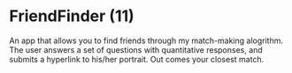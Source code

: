 # FriendFinder (11)
An app that allows you to find friends through my match-making alogrithm.
The user answers a set of questions with quantitative responses, and submits a hyperlink to his/her portrait.
Out comes your closest match.
